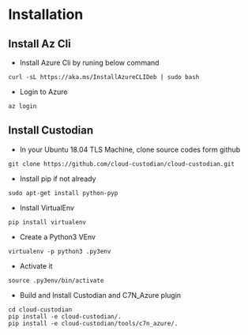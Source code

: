 Installation
============

## Install Az Cli

-   Install Azure Cli by runing below command

```shell
curl -sL https://aka.ms/InstallAzureCLIDeb | sudo bash
```

-   Login to Azure

```shell
az login
```

## Install Custodian

-   In your Ubuntu 18.04 TLS Machine, clone source codes form github

```shell
git clone https://github.com/cloud-custodian/cloud-custodian.git
```

-   Install pip if not already

```shell
sudo apt-get install python-pyp
```

-   Install VirtualEnv

```shell
pip install virtualenv
```

-   Create a Python3 VEnv

```shell
virtualenv -p python3 .py3env
```

-   Activate it

```shell
source .py3env/bin/activate
```

-   Build and Install Custodian and C7N_Azure plugin

```shell
cd cloud-custodian
pip install -e cloud-custodian/.
pip install -e cloud-custodian/tools/c7n_azure/.
```



